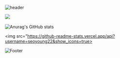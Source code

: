 ![header](https://capsule-render.vercel.app/api?type=waving&height=200&text=Allie's%20Github!&color=0:c2e59c,100:64b3f4)


<img src="https://github-readme-stats.vercel.app/api/top-langs/?username=seoyoung22&layout=compact"><br><br>
![Anurag's GitHub stats](https://github-readme-stats.vercel.app/api?username=seoyoung22&theme=dark&show_icons=true)

<img src="https://github-readme-stats.vercel.app/api?username=seoyoung22&show_icons=true>



![Footer](https://capsule-render.vercel.app/api?type=waving&height=200&color=0:c2e59c,100:64b3f4&section=footer)
